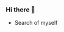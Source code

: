 ### Hi there 👋
- Search of myself
<!--
**Madin-a/Madin-a** is a ✨ _special_ ✨ repository because its `README.md` (this file) appears on your GitHub profile.
